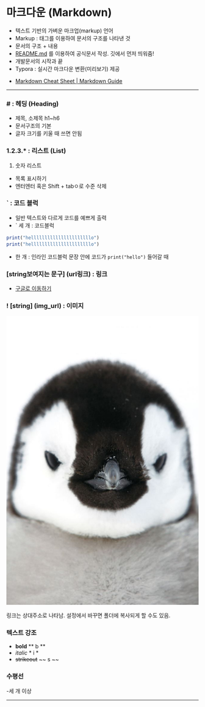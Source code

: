 # 마크다운 (Markdown)

- 텍스트 기반의 가벼운 마크업(markup) 언어
- Markup : 태그를 이용하여 문서의 구조를 나타낸 것
- 문서의 구조 + 내용
- [README.md](http://README.md) 를 이용하여 공식문서 작성. 깃에서 먼저 띄워줌!
- 개발문서의 시작과 끝
- Typora : 실시간 마크다운 변환(미리보기) 제공

* [Markdown Cheat Sheet | Markdown Guide](https://www.markdownguide.org/cheat-sheet/)

---

### # : 헤딩 (Heading)

- 제목, 소제목 h1~h6
- 문서구조의 기본
- 글자 크기를 키울 때 쓰면 안됨

### 1.2.3.* : 리스트 (List)

1. 숫자 리스트
- 목록 표시하기
- 엔터엔터 혹은 Shift + tabㅇ로 수준 삭제

###

### ` : 코드 블럭

- 일반 텍스트와 다르게 코드를 예쁘게 출력
- ` 세 개 : 코드블럭

```jsx
print("hellllllllllllllllllllllo")
print("hellllllllllllllllllllllo")
```

- 한 개 : 인라인 코드블럭
문장 안에 코드가 `print("hello")` 들어갈 때

### [string보여지는 문구] (url링크) : 링크

* [구글로 이동하기](https://google.com)



### ! [string] (img_url) : 이미지

![penguin](../images/penguin.png)

링크는 상대주소로 나타남. 설정에서 바꾸면 폴더에 복사되게 할 수도 있음.

### 텍스트 강조

* **bold**    ** b ** 
* *italic*    * i * 
* ~~strikeout~~    ~~ s ~~

### 수평선

-세 개 이상

---